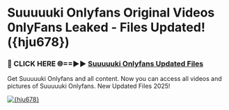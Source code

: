 # Suuuuuki Onlyfans Original Videos 0nlyFans Leaked - Files Updated! ({hju678})

<h3>🔴 CLICK HERE 🌐==►► <a href="https://tinyurl.com/ms9xzufz" rel="nofollow">Suuuuuki Onlyfans Updated Files</a></h3>

Get Suuuuuki Onlyfans and all content. Now you can access all videos and pictures of Suuuuuki Onlyfans. New Updated Files 2025!

[![{hju678}](https://i.imgur.com/PQ7UWWw.gif)](https://tinyurl.com/ms9xzufz)